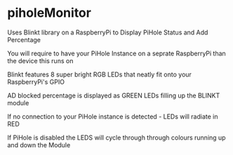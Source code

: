 # piholeMonitor
Uses Blinkt library on a RaspberryPi to Display PiHole Status and Add Percentage

You will require to have your PiHole Instance on a seprate RaspberryPi than the device this runs on



Blinkt features 8 super bright RGB LEDs that neatly fit onto your RaspberryPi's GPIO

AD blocked percentage is displayed as GREEN LEDs filling up the BLINKT module

If no connection to your PiHole instance is detected - LEDs will radiate in  RED

If PiHole is disabled the LEDS will cycle through through colours running up and down the Module
